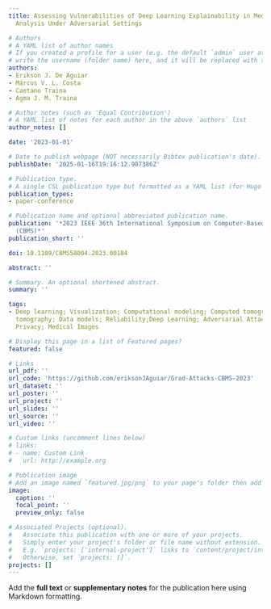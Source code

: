 ```yaml
---
title: Assessing Vulnerabilities of Deep Learning Explainability in Medical Image
  Analysis Under Adversarial Settings

# Authors
# A YAML list of author names
# If you created a profile for a user (e.g. the default `admin` user at `content/authors/admin/`), 
# write the username (folder name) here, and it will be replaced with their full name and linked to their profile.
authors:
- Erikson J. De Aguiar
- Márcus V. L. Costa
- Caetano Traina
- Agma J. M. Traina

# Author notes (such as 'Equal Contribution')
# A YAML list of notes for each author in the above `authors` list
author_notes: []

date: '2023-01-01'

# Date to publish webpage (NOT necessarily Bibtex publication's date).
publishDate: '2025-01-16T19:16:12.987386Z'

# Publication type.
# A single CSL publication type but formatted as a YAML list (for Hugo requirements).
publication_types:
- paper-conference

# Publication name and optional abbreviated publication name.
publication: '*2023 IEEE 36th International Symposium on Computer-Based Medical Systems
  (CBMS)*'
publication_short: ''

doi: 10.1109/CBMS58004.2023.00184

abstract: ''

# Summary. An optional shortened abstract.
summary: ''

tags:
- Deep learning; Visualization; Computational modeling; Computed tomography; Optical coherence
  tomography; Data models; Reliability;Deep Learning; Adversarial Attacks; Security &
  Privacy; Medical Images

# Display this page in a list of Featured pages?
featured: false

# Links
url_pdf: ''
url_code: 'https://github.com/eriksonJAguiar/Grad-Attacks-CBMS-2023'
url_dataset: ''
url_poster: ''
url_project: ''
url_slides: ''
url_source: ''
url_video: ''

# Custom links (uncomment lines below)
# links:
# - name: Custom Link
#   url: http://example.org

# Publication image
# Add an image named `featured.jpg/png` to your page's folder then add a caption below.
image:
  caption: ''
  focal_point: ''
  preview_only: false

# Associated Projects (optional).
#   Associate this publication with one or more of your projects.
#   Simply enter your project's folder or file name without extension.
#   E.g. `projects: ['internal-project']` links to `content/project/internal-project/index.md`.
#   Otherwise, set `projects: []`.
projects: []
---
```


Add the **full text** or **supplementary notes** for the publication here using Markdown formatting.
